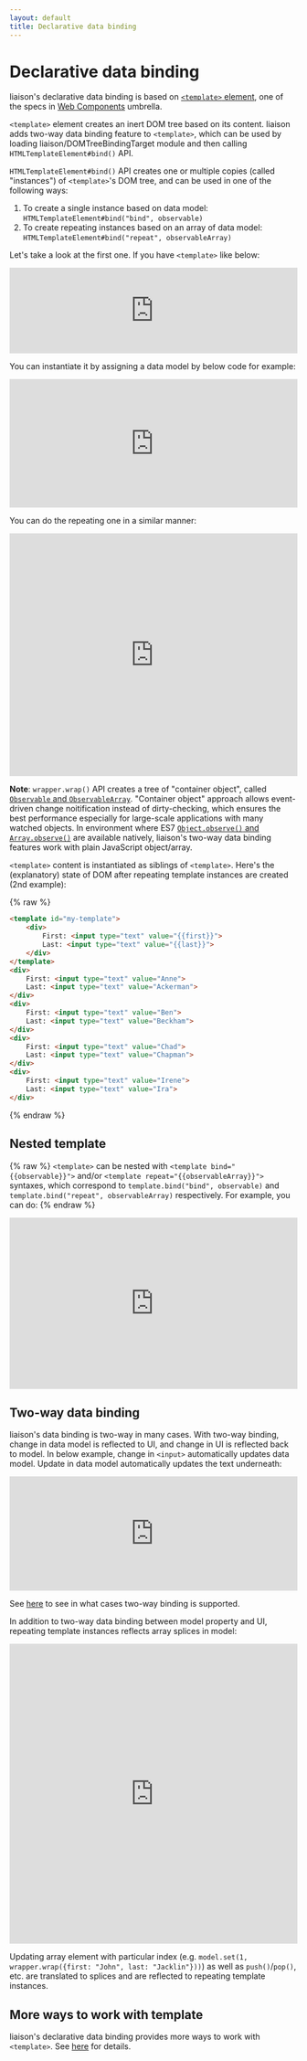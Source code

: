 ```yaml
---
layout: default
title: Declarative data binding
---
```


# Declarative data binding

liaison's declarative data binding is based on [`<template>` element](http://www.w3.org/TR/html5/scripting-1.html#the-template-element), one of the specs in [Web Components](http://w3c.github.io/webcomponents/explainer/) umbrella.

`<template>` element creates an inert DOM tree based on its content. liaison adds two-way data binding feature to `<template>`, which can be used by loading liaison/DOMTreeBindingTarget module and then calling `HTMLTemplateElement#bind()` API.

`HTMLTemplateElement#bind()` API creates one or multiple copies (called "instances") of `<template>`'s DOM tree, and can be used in one of the following ways:

1. To create a single instance based on data model: `HTMLTemplateElement#bind("bind", observable)`
2. To create repeating instances based on an array of data model: `HTMLTemplateElement#bind("repeat", observableArray)`

Let's take a look at the first one. If you have `<template>` like below:

<iframe width="100%" height="150" src="http://jsfiddle.net/ibmjs/VSzLz/embedded/html,js,result" allowfullscreen="allowfullscreen" frameborder="0"><a href="http://jsfiddle.net/ibmjs/VSzLz/">checkout the sample on JSFiddle</a></iframe>

You can instantiate it by assigning a data model by below code for example:

<iframe width="100%" height="225" src="http://jsfiddle.net/ibmjs/VSzLz/embedded/js,html,result" allowfullscreen="allowfullscreen" frameborder="0"><a href="http://jsfiddle.net/ibmjs/VSzLz/">checkout the sample on JSFiddle</a></iframe>

You can do the repeating one in a similar manner:

<iframe width="100%" height="425" src="http://jsfiddle.net/ibmjs/hL5NK/embedded/js,html,result" allowfullscreen="allowfullscreen" frameborder="0"><a href="http://jsfiddle.net/ibmjs/hL5NK/">checkout the sample on JSFiddle</a></iframe>

**Note**: `wrapper.wrap()` API creates a tree of "container object", called [`Observable` and `ObservableArray`](./Observable.html). "Container object" approach allows event-driven change noitification instead of dirty-checking, which ensures the best performance especially for large-scale applications with many watched objects. In environment where ES7 [`Object.observe()` and `Array.observe()`](http://wiki.ecmascript.org/doku.php?id=harmony:observe) are available natively, liaison's two-way data binding features work with plain JavaScript object/array.

`<template>` content is instantiated as siblings of `<template>`. Here's the (explanatory) state of DOM after repeating template instances are created (2nd example):

{% raw %}
```html
<template id="my-template">
    <div>
        First: <input type="text" value="{{first}}">
        Last: <input type="text" value="{{last}}">
    </div>
</template>
<div>
    First: <input type="text" value="Anne">
    Last: <input type="text" value="Ackerman">
</div>
<div>
    First: <input type="text" value="Ben">
    Last: <input type="text" value="Beckham">
</div>
<div>
    First: <input type="text" value="Chad">
    Last: <input type="text" value="Chapman">
</div>
<div>
    First: <input type="text" value="Irene">
    Last: <input type="text" value="Ira">
</div>
```
{% endraw %}

## Nested template

{% raw %}
`<template>` can be nested with `<template bind="{{observable}}">` and/or `<template repeat="{{observableArray}}">` syntaxes, which correspond to `template.bind("bind", observable)` and `template.bind("repeat", observableArray)` respectively. For example, you can do:
{% endraw %}

<iframe width="100%" height="300" src="http://jsfiddle.net/ibmjs/7pjxb/embedded/html,js,result" allowfullscreen="allowfullscreen" frameborder="0"><a href="http://jsfiddle.net/ibmjs/7pjxb/">checkout the sample on JSFiddle</a></iframe>

## Two-way data binding

liaison's data binding is two-way in many cases. With two-way binding, change in data model is reflected to UI, and change in UI is reflected back to model. In below example, change in `<input>` automatically updates data model. Update in data model automatically updates the text underneath:

<iframe width="100%" height="200" src="http://jsfiddle.net/ibmjs/qwU4g/embedded/html,js,result" allowfullscreen="allowfullscreen" frameborder="0"><a href="http://jsfiddle.net/ibmjs/qwU4g/">checkout the sample on JSFiddle</a></iframe>

See [here](./NodeBind.html) to see in what cases two-way binding is supported.

In addition to two-way data binding between model property and UI, repeating template instances reflects array splices in model:

<iframe width="100%" height="525" src="http://jsfiddle.net/ibmjs/y2yJ4/embedded/js,html,result" allowfullscreen="allowfullscreen" frameborder="0"><a href="http://jsfiddle.net/ibmjs/y2yJ4/">checkout the sample on JSFiddle</a></iframe>

Updating array element with particular index (e.g. `model.set(1, wrapper.wrap({first: "John", last: "Jacklin"}))`) as well as `push()`/`pop()`, etc. are translated to splices and are reflected to repeating template instances.

## More ways to work with template

liaison's declarative data binding provides more ways to work with `<template>`. See [here](./template.html) for details.
